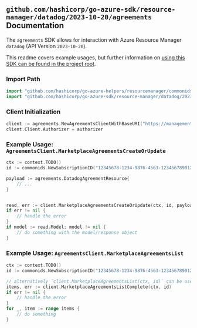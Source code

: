 
## `github.com/hashicorp/go-azure-sdk/resource-manager/datadog/2023-10-20/agreements` Documentation

The `agreements` SDK allows for interaction with Azure Resource Manager `datadog` (API Version `2023-10-20`).

This readme covers example usages, but further information on [using this SDK can be found in the project root](https://github.com/hashicorp/go-azure-sdk/tree/main/docs).

### Import Path

```go
import "github.com/hashicorp/go-azure-helpers/resourcemanager/commonids"
import "github.com/hashicorp/go-azure-sdk/resource-manager/datadog/2023-10-20/agreements"
```


### Client Initialization

```go
client := agreements.NewAgreementsClientWithBaseURI("https://management.azure.com")
client.Client.Authorizer = authorizer
```


### Example Usage: `AgreementsClient.MarketplaceAgreementsCreateOrUpdate`

```go
ctx := context.TODO()
id := commonids.NewSubscriptionID("12345678-1234-9876-4563-123456789012")

payload := agreements.DatadogAgreementResource{
	// ...
}


read, err := client.MarketplaceAgreementsCreateOrUpdate(ctx, id, payload)
if err != nil {
	// handle the error
}
if model := read.Model; model != nil {
	// do something with the model/response object
}
```


### Example Usage: `AgreementsClient.MarketplaceAgreementsList`

```go
ctx := context.TODO()
id := commonids.NewSubscriptionID("12345678-1234-9876-4563-123456789012")

// alternatively `client.MarketplaceAgreementsList(ctx, id)` can be used to do batched pagination
items, err := client.MarketplaceAgreementsListComplete(ctx, id)
if err != nil {
	// handle the error
}
for _, item := range items {
	// do something
}
```
